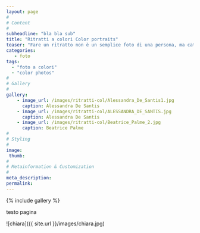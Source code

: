 ```yaml
---
layout: page
#
# Content
#
subheadline: "bla bla sub"
title: "Ritratti a colori Color portraits"
teaser: "Fare un ritratto non è un semplice foto di una persona, ma catturarne lo spirito, in un attimo e cristallizzarlo"
categories: 
   - foto
tags:
  - "foto a colori"
  - "color photos"
#
# Gallery
#
gallery:
    - image_url: /images/ritratti-col/Alessandra_De_Santis1.jpg
      caption: Alessandra De Santis
    - image_url: /images/ritratti-col/ALESSANDRA_DE_SANTIS.jpg
      caption: Alessandra De Santis
    - image_url: /images/ritratti-col/Beatrice_Palme_2.jpg
      caption: Beatrice Palme
#
# Styling
#
image:
 thumb:
#
# Metainformation & Customization
#
meta_description:
permalink:
---
```


{% include gallery %}

testo pagina

![chiara]({{ site.url }}/images/chiara.jpg)